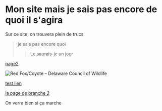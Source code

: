 # Mon site mais je sais pas encore de quoi il s'agira

Sur ce site, on trouvera plein de trucs

> je sais pas encore quoi
>> Le saurais-je un jour


[page2](Page2.md)

<img src="https://encrypted-tbn2.gstatic.com/images?q=tbn:ANd9GcTj-5yUuepAKXdNxmCe-peJpyJtm0zpLqie93S1TiOIV2dyMw5Ji0KFLqF7FkCI8ijK7u3xm3cIzOJfxf4ttIW31iZzBc-MdxHC0-rppcI" alt="Red Fox/Coyote – Delaware Council of Wildlife"/>

[test lien](https://ent.univ-brest.fr/web/expanded)

[la page de branche 2](branch2page.md)

On verra bien si ça marche
